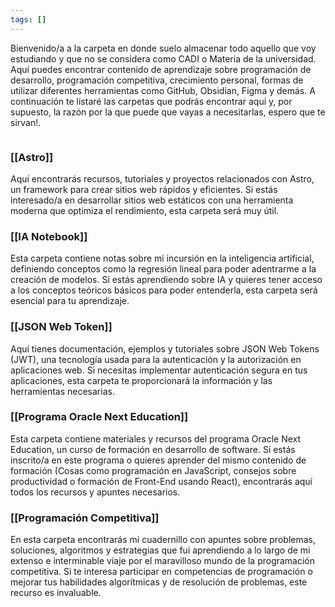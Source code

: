 ```yaml
---
tags: []
---
```

Bienvenido/a a la carpeta en donde suelo almacenar todo aquello que voy estudiando y que no se considera como CADI o Materia de la universidad. Aquí puedes encontrar contenido de aprendizaje sobre programación de desarrollo, programación competitiva, crecimiento personal, formas de utilizar diferentes herramientas como GitHub, Obsidian, Figma y demás. A continuación te listaré las carpetas que podrás encontrar aquí y, por supuesto, la razón por la que puede que vayas a necesitarlas, espero que te sirvan!.

```table-of-contents
```

### [[Astro]]

 Aquí encontrarás recursos, tutoriales y proyectos relacionados con Astro, un framework para crear sitios web rápidos y eficientes. Si estás interesado/a en desarrollar sitios web estáticos con una herramienta moderna que optimiza el rendimiento, esta carpeta será muy útil.

### [[IA Notebook]]

Esta carpeta contiene notas sobre mi incursión en la inteligencia artificial, definiendo conceptos como la regresión lineal para poder adentrarme a la creación de modelos. Si estás aprendiendo sobre IA y quieres tener acceso a los conceptos teóricos básicos para poder entenderla, esta carpeta será esencial para tu aprendizaje.

### [[JSON Web Token]]

Aquí tienes documentación, ejemplos y tutoriales sobre JSON Web Tokens (JWT), una tecnología usada para la autenticación y la autorización en aplicaciones web. Si necesitas implementar autenticación segura en tus aplicaciones, esta carpeta te proporcionará la información y las herramientas necesarias.

### [[Programa Oracle Next Education]]
   
 Esta carpeta contiene materiales y recursos del programa Oracle Next Education, un curso de formación en desarrollo de software. Si estás inscrito/a en este programa o quieres aprender del mismo contenido de formación (Cosas como programación en JavaScript, consejos sobre productividad o formación de Front-End usando React), encontrarás aquí todos los recursos y apuntes necesarios.
 
### [[Programación Competitiva]]
   
 En esta carpeta encontrarás mi cuadernillo con apuntes sobre problemas, soluciones, algoritmos y estrategias que fui aprendiendo a lo largo de mi extenso e interminable viaje por el maravilloso mundo de la programación competitiva. Si te interesa participar en competencias de programación o mejorar tus habilidades algorítmicas y de resolución de problemas, este recurso es invaluable.